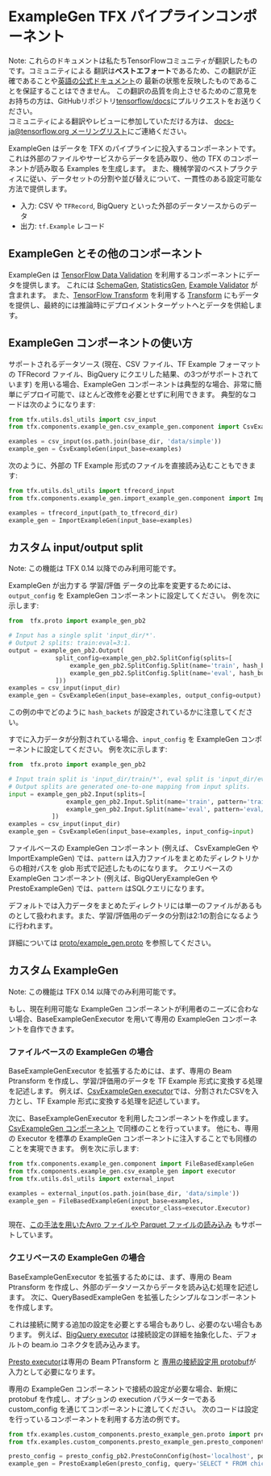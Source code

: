 # ExampleGen TFX パイプラインコンポーネント

Note: これらのドキュメントは私たちTensorFlowコミュニティが翻訳したものです。コミュニティによる
翻訳は**ベストエフォート**であるため、この翻訳が正確であることや[英語の公式ドキュメント](https://www.tensorflow.org/?hl=en)の
最新の状態を反映したものであることを保証することはできません。
この翻訳の品質を向上させるためのご意見をお持ちの方は、GitHubリポジトリ[tensorflow/docs](https://github.com/tensorflow/docs)にプルリクエストをお送りください。
\
コミュニティによる翻訳やレビューに参加していただける方は、
[docs-ja@tensorflow.org メーリングリスト](https://groups.google.com/a/tensorflow.org/forum/#!forum/docs-ja)にご連絡ください。

ExampleGen はデータを TFX のパイプラインに投入するコンポーネントです。
これは外部のファイルやサービスからデータを読み取り、他の TFX のコンポーネントが読み取る Examples を生成します。
また、機械学習のベストプラクティスに従い、データセットの分割や並び替えについて、一貫性のある設定可能な方法で提供します。

- 入力: CSV や `TFRecord`, BigQuery といった外部のデータソースからのデータ
- 出力: `tf.Example` レコード

## ExampleGen とその他のコンポーネント

ExampleGen は [TensorFlow Data Validation](tfdv.md) を利用するコンポーネントにデータを提供します。
これには [SchemaGen](schemagen.md), [StatisticsGen](statsgen.md), [Example Validator](exampleval.md) が含まれます。
また、[TensorFlow Transform](tft.md) を利用する [Transform](transform.md) にもデータを提供し、最終的には推論時にデプロイメントターゲットへとデータを供給します。

## ExampleGen コンポーネントの使い方

サポートされるデータソース (現在、CSV ファイル、TF Example フォーマットの TFRecord ファイル、BigQuery にクエリした結果、の3つがサポートされています) を用いる場合、ExampleGen コンポーネントは典型的な場合、非常に簡単にデプロイ可能で、ほとんど改修を必要とせずに利用できます。
典型的なコードは次のようになります:

```python
from tfx.utils.dsl_utils import csv_input
from tfx.components.example_gen.csv_example_gen.component import CsvExampleGen

examples = csv_input(os.path.join(base_dir, 'data/simple'))
example_gen = CsvExampleGen(input_base=examples)
```

次のように、外部の TF Example 形式のファイルを直接読み込むこともできます:

```python
from tfx.utils.dsl_utils import tfrecord_input
from tfx.components.example_gen.import_example_gen.component import ImportExampleGen

examples = tfrecord_input(path_to_tfrecord_dir)
example_gen = ImportExampleGen(input_base=examples)
```

## カスタム input/output split

Note: この機能は TFX 0.14 以降でのみ利用可能です。

ExampleGen が出力する 学習/評価 データの比率を変更するためには、`output_config` を ExampleGen コンポーネントに設定してください。
例を次に示します:

```python
from  tfx.proto import example_gen_pb2

# Input has a single split 'input_dir/*'.
# Output 2 splits: train:eval=3:1.
output = example_gen_pb2.Output(
             split_config=example_gen_pb2.SplitConfig(splits=[
                 example_gen_pb2.SplitConfig.Split(name='train', hash_buckets=3),
                 example_gen_pb2.SplitConfig.Split(name='eval', hash_buckets=1)
             ]))
examples = csv_input(input_dir)
example_gen = CsvExampleGen(input_base=examples, output_config=output)
```

この例の中でどのように `hash_backets` が設定されているかに注意してください。

すでに入力データが分割されている場合、`input_config` を ExampleGen コンポーネントに設定してください。
例を次に示します:

```python
from  tfx.proto import example_gen_pb2

# Input train split is 'input_dir/train/*', eval split is 'input_dir/eval/*'.
# Output splits are generated one-to-one mapping from input splits.
input = example_gen_pb2.Input(splits=[
                example_gen_pb2.Input.Split(name='train', pattern='train/*'),
                example_gen_pb2.Input.Split(name='eval', pattern='eval/*')
            ])
examples = csv_input(input_dir)
example_gen = CsvExampleGen(input_base=examples, input_config=input)
```

ファイルベースの ExampleGen コンポーネント (例えば、 CsvExampleGen や ImportExampleGen) では、`pattern` は入力ファイルをまとめたディレクトリからの相対パスを glob 形式で記述したものになります。
クエリベースの ExampleGen コンポーネント (例えば、BigQUeryExampleGen や PrestoExampleGen) では、`pattern` はSQLクエリになります。

デフォルトでは入力データをまとめたディレクトリには単一のファイルがあるものとして扱われます。また、学習/評価用のデータの分割は2:1の割合になるように行われます。

詳細については [proto/example_gen.proto](https://github.com/tensorflow/tfx/blob/master/tfx/proto/example_gen.proto) を参照してください。

## カスタム ExampleGen

Note: この機能は TFX 0.14 以降でのみ利用可能です。

もし、現在利用可能な ExampleGen コンポーネントが利用者のニーズに合わない場合、BaseExampleGenExecutor を用いて専用の ExampleGen コンポーネントを自作できます。

### ファイルベースの ExampleGen の場合

BaseExampleGenExecutor を拡張するためには、まず、専用の Beam Ptransform を作成し、学習/評価用のデータを TF Example 形式に変換する処理を記述します。
例えば、[CsvExampleGen executor](https://github.com/tensorflow/tfx/blob/master/tfx/components/example_gen/csv_example_gen/executor.py)では、分割されたCSVを入力とし、TF Example 形式に変換する処理を記述しています。

次に、BaseExampleGenExecutor を利用したコンポーネントを作成します。[CsvExampleGen コンポーネント](https://github.com/tensorflow/tfx/blob/master/tfx/components/example_gen/csv_example_gen/component.py) で同様のことを行っています。
他にも、専用の Executor を標準の ExampleGen コンポーネントに注入することでも同様のことを実現できます。
例を次に示します:

```python
from tfx.components.example_gen.component import FileBasedExampleGen
from tfx.components.example_gen.csv_example_gen import executor
from tfx.utils.dsl_utils import external_input

examples = external_input(os.path.join(base_dir, 'data/simple'))
example_gen = FileBasedExampleGen(input_base=examples,
                                  executor_class=executor.Executor)
```

現在、[この手法を用いたAvro ファイルや Parquet ファイルの読み込み](https://github.com/tensorflow/tfx/blob/master/tfx/components/example_gen/custom_executors/avro_component_test.py) もサポートしています。

### クエリベースの ExampleGen の場合

BaseExampleGenExecutor を拡張するためには、まず、専用の Beam Ptransform を作成し、外部のデータソースからデータを読み込む処理を記述します。
次に、QueryBasedExampleGen を拡張したシンプルなコンポーネントを作成します。

これは接続に関する追加の設定を必要とする場合もありし、必要のない場合もあります。
例えば、[BigQuery executor](https://github.com/tensorflow/tfx/blob/master/tfx/components/example_gen/big_query_example_gen/executor.py) は接続設定の詳細を抽象化した、デフォルトの beam.io コネクタを読み込みます。

[Presto executor](https://github.com/tensorflow/tfx/blob/master/tfx/examples/custom_components/presto_example_gen/presto_component/executor.py)は専用の Beam PTransform と [専用の接続設定用 protobuf](https://github.com/tensorflow/tfx/blob/master/tfx/examples/custom_components/presto_example_gen/proto/presto_config.proto)が入力として必要になります。

専用の ExampleGen コンポーネントで接続の設定が必要な場合、新規に protobuf を作成し、オプションの execution パラメーターである custom_config を通じてコンポーネントに渡してください。
次のコードは設定を行っているコンポーネントを利用する方法の例です。

```python
from tfx.examples.custom_components.presto_example_gen.proto import presto_config_pb2
from tfx.examples.custom_components.presto_example_gen.presto_component.component import PrestoExampleGen

presto_config = presto_config_pb2.PrestoConnConfig(host='localhost', port=8080)
example_gen = PrestoExampleGen(presto_config, query='SELECT * FROM chicago_taxi_trips')
```
